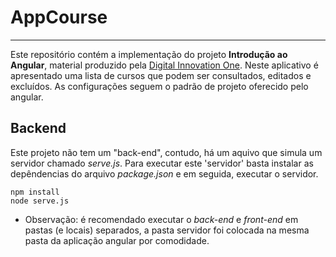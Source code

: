 # AppCourse
---
Este repositório contém a implementação do projeto **Introdução ao Angular**,
material produzido pela [Digital Innovation One](https://digitalinnovation.one).
Neste aplicativo é apresentado uma lista de cursos que podem ser
consultados, editados e excluídos. As configurações seguem o padrão
de projeto oferecido pelo angular.

## Backend
Este projeto não tem um "back-end", contudo, há um aquivo que
simula um servidor chamado *serve.js*. Para executar este 'servidor'
basta instalar as depêndencias do arquivo *package.json* e em seguida,
executar o servidor.

```
npm install
node serve.js
```

* Observação: é recomendado executar o *back-end* e *front-end* 
em pastas (e locais) separados, a pasta servidor foi colocada na mesma pasta
da aplicação angular por comodidade.
